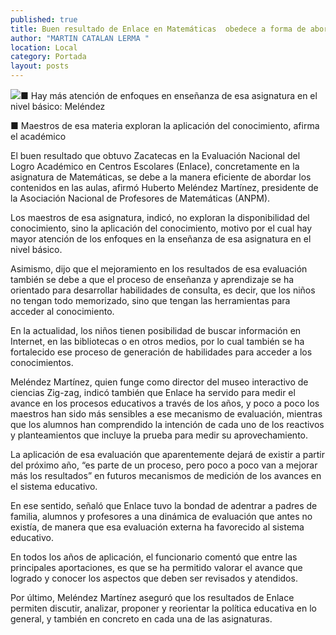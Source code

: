 ```yaml
---
published: true
title: Buen resultado de Enlace en Matemáticas  obedece a forma de abordar contenidos en aulas
author: "MARTIN CATALAN LERMA "
location: Local
category: Portada
layout: posts
---
```


![](http://i.imgur.com/YKv7yzSm.jpg)■ Hay más atención de enfoques en enseñanza de esa asignatura en el nivel básico: Meléndez

■ Maestros de esa materia exploran la aplicación del conocimiento, afirma el académico

El buen resultado que obtuvo Zacatecas en la Evaluación Nacional del Logro Académico en Centros Escolares (Enlace), concretamente en la asignatura de Matemáticas, se debe a la manera eficiente de abordar los contenidos en las aulas, afirmó Huberto Meléndez Martínez, presidente de la Asociación Nacional de Profesores de Matemáticas (ANPM).

Los maestros de esa asignatura, indicó, no exploran la disponibilidad del conocimiento, sino la aplicación del conocimiento, motivo por el cual hay mayor atención de los enfoques en la enseñanza de esa asignatura en el nivel básico.

Asimismo, dijo que el mejoramiento en los resultados de esa evaluación también se debe a que el proceso de enseñanza y aprendizaje se ha orientado para desarrollar habilidades de consulta, es decir, que los niños no tengan todo memorizado, sino que tengan las herramientas para acceder al conocimiento.

En la actualidad, los niños tienen posibilidad de buscar información en Internet, en las bibliotecas o en otros medios, por lo cual también se ha fortalecido ese proceso de generación de habilidades para acceder a los conocimientos.

Meléndez Martínez, quien funge como director del museo interactivo de ciencias Zig-zag, indicó también que Enlace ha servido para medir el avance en los procesos educativos a través de los años, y poco a poco los maestros han sido más sensibles a ese mecanismo de evaluación, mientras que los alumnos han comprendido la intención de cada uno de los reactivos y planteamientos que incluye la prueba para medir su aprovechamiento.

La aplicación de esa evaluación que aparentemente dejará de existir a partir del próximo año, “es parte de un proceso, pero poco a poco van a mejorar más los resultados” en futuros mecanismos de medición de los avances en el sistema educativo.

En ese sentido, señaló que Enlace tuvo la bondad de adentrar a padres de familia, alumnos y profesores a una dinámica de evaluación que antes no existía, de manera que esa evaluación externa ha favorecido al sistema educativo.

En todos los años de aplicación, el funcionario comentó que entre las principales aportaciones, es que se ha permitido valorar el avance que logrado y conocer los aspectos que deben ser revisados y atendidos.

Por último, Meléndez Martínez aseguró que los resultados de Enlace permiten discutir, analizar, proponer y reorientar la política educativa en lo general, y también en concreto en cada una de las asignaturas.

